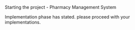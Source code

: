 ﻿Starting the project - Pharmacy Management System

Implementation phase has stated.
	please proceed with your implementations.